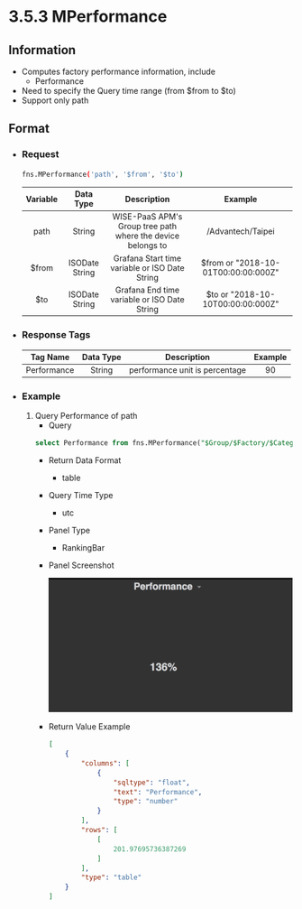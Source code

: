 # 3.5.3 MPerformance

## Information

* Computes factory performance information, include
    * Performance
* Need to specify the Query time range (from $from to $to)
* Support only path

## Format

* ### Request

  ``` sh
  fns.MPerformance('path', '$from', '$to')
  ```

  | Variable | Data Type | Description | Example |
  | :---: | :---: | :---: | :---: |
  | path | String | WISE-PaaS APM's Group tree path<br>where the device belongs to | /Advantech/Taipei |
  | $from | ISODate String | Grafana Start time variable or ISO Date String | $from or "2018-10-01T00:00:00:000Z" |
  | $to | ISODate String | Grafana End time variable or ISO Date String | $to or "2018-10-10T00:00:00:000Z" |

* ### Response Tags

  | Tag Name | Data Type | Description | Example |
  | :---: | :---: | :---: | :---: |
  | Performance | String | performance unit is percentage | 90 |


* ### Example
    1. Query Performance of path
        - Query
        ``` SQL 
        select Performance from fns.MPerformance("$Group/$Factory/$Category", "$from", "$to") 
        ```
        - Return Data Format
            * table
        - Query Time Type
            * utc
        - Panel Type
            * RankingBar
        - Panel Screenshot

            ![](/images/3.5.3-MPerformance.png)
        - Return Value Example

            ``` json
            [
                {
                    "columns": [
                        {
                            "sqltype": "float", 
                            "text": "Performance", 
                            "type": "number"
                        }
                    ], 
                    "rows": [
                        [
                            201.97695736387269
                        ]
                    ], 
                    "type": "table"
                }
            ]
            ```
